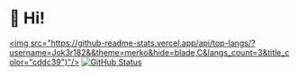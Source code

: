 # 👋 Hi!
<a href="https://github.com/Jok3r182"><img src="https://github-readme-stats.vercel.app/api/top-langs/?username=Jok3r182&&theme=merko&hide=blade,C&langs_count=3&title_color="cddc39")"/></a>&nbsp;[![GitHub Status](https://github-readme-stats.vercel.app/api?username=Jok3r182&&show_icons=true&theme=merko&line_height=27)](https://maxbase.org)
